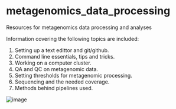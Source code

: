 # metagenomics_data_processing
Resources for metagenomics data processing and analyses

Information covering the following topics are included: 

1. Setting up a text edittor and git/github.
2. Command line essentials, tips and tricks.
3. Working on a computer cluster.
4. QA and QC on metagenomic data.
5. Setting thresholds for metagenomic processing.
6. Sequencing and the needed coverage. 
7. Methods behind pipelines used. 


![image](https://github.com/UC-Boulder/metagenomics_data_processing/assets/104112036/3ec99367-9e03-4fe9-8a71-d66717a88d29)
